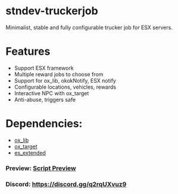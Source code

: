 # stndev-truckerjob

Minimalist, stable and fully configurable trucker job for ESX servers.

# Features
* Support ESX framework
* Multiple reward jobs to choose from
* Support for ox_lib, okokNotify, ESX notify
* Configurable locations, vehicles, rewards
* Interactive NPC with ox_target
* Anti-abuse, triggers safe

# Dependencies: 
* [ox_lib](https://github.com/overextended/ox_lib)
* [ox_target](https://github.com/overextended/ox_target)  
* [es_extended](https://github.com/esx-framework/es_extended)
  
### Preview: [Script Preview](https://www.youtube.com/watch?v=o9XkFVTxRqY) 

### Discord: https://discord.gg/q2rqUXvuz9
